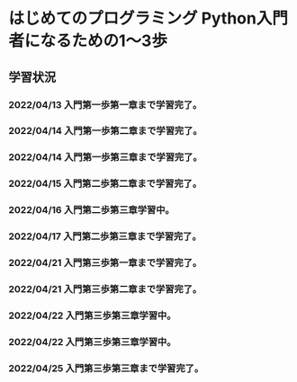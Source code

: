 # はじめてのプログラミング Python入門者になるための1～3歩

## 学習状況
### 2022/04/13 入門第一歩第一章まで学習完了。
### 2022/04/14 入門第一歩第二章まで学習完了。
### 2022/04/14 入門第一歩第三章まで学習完了。
### 2022/04/15 入門第二歩第二章まで学習完了。
### 2022/04/16 入門第二歩第三章学習中。
### 2022/04/17 入門第二歩第三章まで学習完了。
### 2022/04/21 入門第三歩第一章まで学習完了。
### 2022/04/21 入門第三歩第二章まで学習完了。
### 2022/04/22 入門第三歩第三章学習中。
### 2022/04/22 入門第三歩第三章学習中。 
### 2022/04/25 入門第三歩第三章まで学習完了。